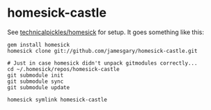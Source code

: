 homesick-castle
===============

See [technicalpickles/homesick](https://github.com/technicalpickles/homesick) for setup. It goes something like this:

```shell
gem install homesick
homesick clone git://github.com/jamesgary/homesick-castle.git

# Just in case homesick didn't unpack gitmodules correctly...
cd ~/.homesick/repos/homesick-castle
git submodule init
git submodule sync
git submodule update

homesick symlink homesick-castle
```
